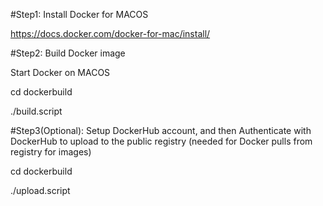 #Step1: Install Docker for MACOS

https://docs.docker.com/docker-for-mac/install/

#Step2: Build Docker image

Start Docker on MACOS

cd dockerbuild

./build.script

#Step3(Optional): Setup DockerHub account, and then Authenticate with DockerHub to upload to the public registry (needed for Docker pulls from registry for images)

cd dockerbuild

./upload.script



